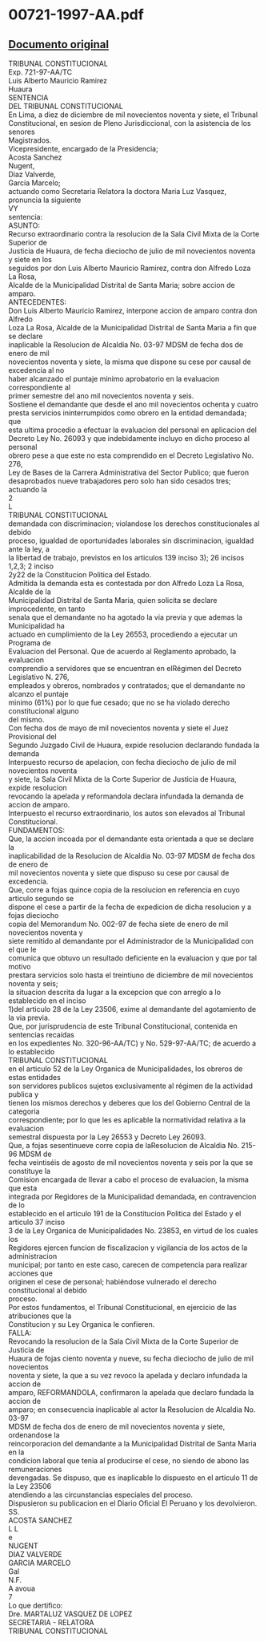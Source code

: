
00721-1997-AA.pdf
=================
  
[Documento original](https://tc.gob.pe/jurisprudencia/1998/00721-1997-AA.pdf)  
---  
TRIBUNAL CONSTITUCIONAL  
Exp. 721-97-AA/TC  
Luis Alberto Mauricio Ramirez  
Huaura  
SENTENCIA  
DEL TRIBUNAL CONSTITUCIONAL  
En Lima, a diez de diciembre de mil novecientos noventa y siete, el Tribunal  
Constitucional, en sesion de Pleno Jurisdiccional, con la asistencia de los senores  
Magistrados.  
Vicepresidente, encargado de la Presidencia;  
Acosta Sanchez  
Nugent,  
Diaz Valverde,  
Garcia Marcelo;  
actuando como Secretaria Relatora la doctora Maria Luz Vasquez, pronuncia la siguiente  
VY  
sentencia:  
ASUNTO:  
Recurso extraordinario contra la resolucion de la Sala Civil Mixta de la Corte Superior de  
Justicia de Huaura, de fecha dieciocho de julio de mil novecientos noventa y siete en los  
seguidos por don Luis Alberto Mauricio Ramirez, contra don Alfredo Loza La Rosa,  
Alcalde de la Municipalidad Distrital de Santa Maria; sobre accion de amparo.  
ANTECEDENTES:  
Don Luis Alberto Mauricio Ramirez, interpone accion de amparo contra don Alfredo  
Loza La Rosa, Alcalde de la Municipalidad Distrital de Santa Maria a fin que se declare  
inaplicable la Resolucion de Alcaldia No. 03-97 MDSM de fecha dos de enero de mil  
novecientos noventa y siete, la misma que dispone su cese por causal de excedencia al no  
haber alcanzado el puntaje minimo aprobatorio en la evaluacion correspondiente al  
primer semestre del ano mil novecientos noventa y seis.  
Sostiene el demandante que desde el ano mil novecientos ochenta y cuatro  
presta servicios ininterrumpidos como obrero en la entidad demandada; que  
esta ultima procedio a efectuar la evaluacion del personal en aplicacion del  
Decreto Ley No. 26093 y que indebidamente incluyo en dicho proceso al personal  
obrero pese a que este no esta comprendido en el Decreto Legislativo No. 276,  
Ley de Bases de la Carrera Administrativa del Sector Publico; que fueron  
desaprobados nueve trabajadores pero solo han sido cesados tres; actuando la  
2  
L  
TRIBUNAL CONSTITUCIONAL  
demandada con discriminacion; violandose los derechos constitucionales al debido  
proceso, igualdad de oportunidades laborales sin discriminacion, igualdad ante la ley, a  
la libertad de trabajo, previstos en los articulos 139 inciso 3); 26 incisos 1,2,3; 2 inciso  
2y22 de la Constitucion Politica del Estado.  
Admitida la demanda esta es contestada por don Alfredo Loza La Rosa, Alcalde de la  
Municipalidad Distrital de Santa Maria, quien solicita se declare improcedente, en tanto  
senala que el demandante no ha agotado la via previa y que ademas la Municipalidad ha  
actuado en cumplimiento de la Ley 26553, procediendo a ejecutar un Programa de  
Evaluacion del Personal. Que de acuerdo al Reglamento aprobado, la evaluacion  
comprendio a servidores que se encuentran en elRégimen del Decreto Legislativo N. 276,  
empleados y obreros, nombrados y contratados; que el demandante no alcanzo el puntaje  
minimo (61%) por lo que fue cesado; que no se ha violado derecho constitucional alguno  
del mismo.  
Con fecha dos de mayo de mil novecientos noventa y siete el Juez Provisional del  
Segundo Juzgado Civil de Huaura, expide resolucion declarando fundada la demanda  
Interpuesto recurso de apelacion, con fecha dieciocho de julio de mil novecientos noventa  
y siete, la Sala Civil Mixta de la Corte Superior de Justicia de Huaura, expide resolucion  
revocando la apelada y reformandola declara infundada la demanda de accion de amparo.  
Interpuesto el recurso extraordinario, los autos son elevados al Tribunal Constitucional.  
FUNDAMENTOS:  
Que, la accion incoada por el demandante esta orientada a que se declare la  
inaplicabilidad de la Resolucion de Alcaldia No. 03-97 MDSM de fecha dos de enero de  
mil novecientos noventa y siete que dispuso su cese por causal de excedencia.  
Que, corre a fojas quince copia de la resolucion en referencia en cuyo articulo segundo se  
dispone el cese a partir de la fecha de expedicion de dicha resolucion y a fojas dieciocho  
copia del Memorandum No. 002-97 de fecha siete de enero de mil novecientos noventa y  
siete remitido al demandante por el Administrador de la Municipalidad con el que le  
comunica que obtuvo un resultado deficiente en la evaluacion y que por tal motivo  
prestara servicios solo hasta el treintiuno de diciembre de mil novecientos noventa y seis;  
la situacion descrita da lugar a la excepcion que con arreglo a lo establecido en el inciso  
1)del articulo 28 de la Ley 23506, exime al demandante del agotamiento de la via previa.  
Que, por jurisprudencia de este Tribunal Constitucional, contenida en sentencias recaidas  
en los expedientes No. 320-96-AA/TC) y No. 529-97-AA/TC; de acuerdo a lo establecido  
TRIBUNAL CONSTITUCIONAL  
en el articulo 52 de la Ley Organica de Municipalidades, los obreros de estas entidades  
son servidores publicos sujetos exclusivamente al régimen de la actividad publica y  
tienen los mismos derechos y deberes que los del Gobierno Central de la categoria  
correspondiente; por lo que les es aplicable la normatividad relativa a la evaluacion  
semestral dispuesta por la Ley 26553 y Decreto Ley 26093.  
Que, a fojas sesentinueve corre copia de laResolucion de Alcaldia No. 215-96 MDSM de  
fecha veintiséis de agosto de mil novecientos noventa y seis por la que se constituye la  
Comision encargada de llevar a cabo el proceso de evaluacion, la misma que esta  
integrada por Regidores de la Municipalidad demandada, en contravencion de lo  
establecido en el articulo 191 de la Constitucion Politica del Estado y el articulo 37 inciso  
3 de la Ley Organica de Municipalidades No. 23853, en virtud de los cuales los  
Regidores ejercen funcion de fiscalizacion y vigilancia de los actos de la administracion  
municipal; por tanto en este caso, carecen de competencia para realizar acciones que  
originen el cese de personal; habiéndose vulnerado el derecho constitucional al debido  
proceso.  
Por estos fundamentos, el Tribunal Constitucional, en ejercicio de las atribuciones que la  
Constitucion y su Ley Organica le confieren.  
FALLA:  
Revocando la resolucion de la Sala Civil Mixta de la Corte Superior de Justicia de  
Huaura de fojas ciento noventa y nueve, su fecha dieciocho de julio de mil novecientos  
noventa y siete, la que a su vez revoco la apelada y declaro infundada la accion de  
amparo, REFORMANDOLA, confirmaron la apelada que declaro fundada la accion de  
amparo; en consecuencia inaplicable al actor la Resolucion de Alcaldia No. 03-97  
MDSM de fecha dos de enero de mil novecientos noventa y siete, ordenandose la  
reincorporacion del demandante a la Municipalidad Distrital de Santa Maria en la  
condicion laboral que tenia al producirse el cese, no siendo de abono las remuneraciones  
devengadas. Se dispuso, que es inaplicable lo dispuesto en el articulo 11 de la Ley 23506  
atendiendo a las circunstancias especiales del proceso.  
Dispusieron su publicacion en el Diario Oficial El Peruano y los devolvieron.  
SS.  
ACOSTA SANCHEZ  
L L  
e  
NUGENT  
DIAZ VALVERDE  
GARCIA MARCELO  
Gal  
N.F.  
A avoua  
7  
Lo que dertifico:  
Dre. MARTALUZ VASQUEZ DE LOPEZ  
SECRETARIA - RELATORA  
TRIBUNAL CONSTITUCIONAL